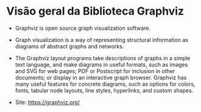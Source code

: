 # Visão geral da Biblioteca Graphviz
- Graphviz is open source graph visualization software. 
- Graph visualization is a way of representing structural information as diagrams of abstract graphs and networks.
- The Graphviz layout programs take descriptions of graphs in a simple text language, and make diagrams in useful formats, such as images and SVG for web pages; PDF or Postscript for inclusion in other documents; or display in an interactive graph browser. Graphviz has many useful features for concrete diagrams, such as options for colors, fonts, tabular node layouts, line styles, hyperlinks, and custom shapes.

- Site: https://graphviz.org/